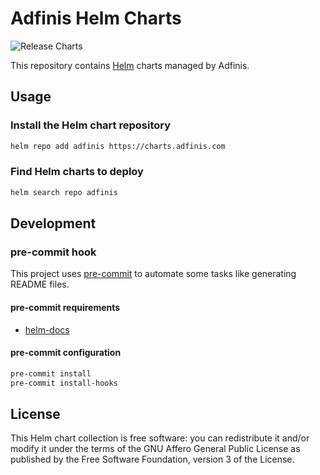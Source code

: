 # Adfinis Helm Charts

![Release Charts](https://github.com/adfinis-sygroup/helm-charts/workflows/Release%20Charts/badge.svg)

This repository contains [Helm](https://helm.sh/) charts managed by Adfinis.

## Usage

### Install the Helm chart repository

```bash
helm repo add adfinis https://charts.adfinis.com
```

### Find Helm charts to deploy

```bash
helm search repo adfinis
```

## Development

### pre-commit hook

This project uses [pre-commit](https://pre-commit.com/) to automate some tasks like
generating README files.

#### pre-commit requirements

* [helm-docs](https://github.com/norwoodj/helm-docs)

#### pre-commit configuration

```bash
pre-commit install
pre-commit install-hooks
```

## License

This Helm chart collection is free software: you can redistribute it and/or modify it under the terms
of the GNU Affero General Public License as published by the Free Software Foundation,
version 3 of the License.
